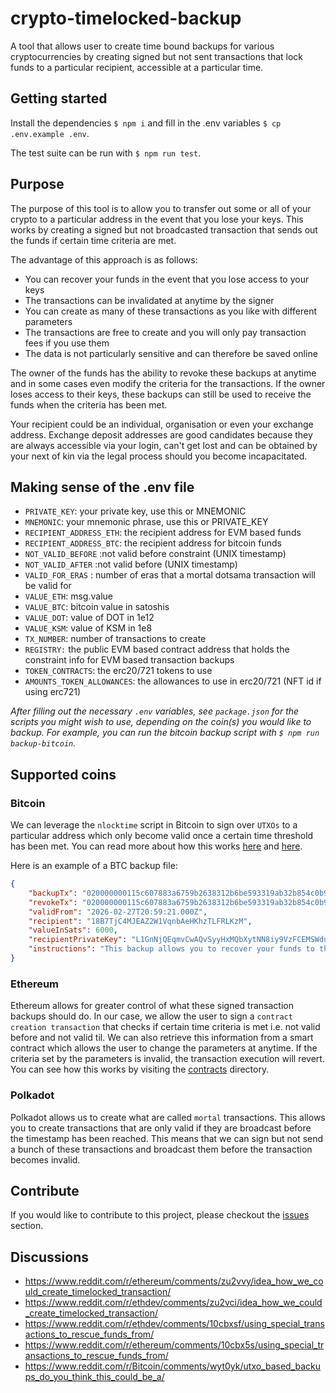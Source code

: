 # crypto-timelocked-backup
A tool that allows user to create time bound backups for various cryptocurrencies by creating signed but not sent transactions that lock funds to a particular recipient, accessible at a particular time.

## Getting started
Install the dependencies `$ npm i` and fill in the .env variables `$ cp .env.example .env`. 

The test suite can be run with `$ npm run test`.

## Purpose
The purpose of this tool is to allow you to transfer out some or all of your crypto to a particular address in the event that you lose your keys. This works by creating a signed but not broadcasted transaction that sends out the funds if certain time criteria are met. 

The advantage of this approach is as follows:
- You can recover your funds in the event that you lose access to your keys
- The transactions can be invalidated at anytime by the signer
- You can create as many of these transactions as you like with different parameters 
- The transactions are free to create and you will only pay transaction fees if you use them
- The data is not particularly sensitive and can therefore be saved online

The owner of the funds has the ability to revoke these backups at anytime and in some cases even modify the criteria for the transactions. If the owner loses access to their keys, these backups can still be used to receive the funds when the criteria has been met.

Your recipient could be an individual, organisation or even your exchange address. Exchange deposit addresses are good candidates because they are always accessible via your login, can't get lost and can be obtained by your next of kin via the legal process should you become incapacitated.

## Making sense of the .env file
* `PRIVATE_KEY`: your private key, use this or MNEMONIC
* `MNEMONIC`: your mnemonic phrase, use this or PRIVATE_KEY
* `RECIPIENT_ADDRESS_ETH`: the recipient address for EVM based funds
* `RECIPIENT_ADDRESS_BTC`: the recipient address for bitcoin funds
* `NOT_VALID_BEFORE` :not valid before constraint (UNIX timestamp)
* `NOT_VALID_AFTER` :not valid before (UNIX timestamp)
* `VALID_FOR_ERAS` : number of eras that a mortal dotsama transaction will be valid for
* `VALUE_ETH`: msg.value
* `VALUE_BTC`: bitcoin value in satoshis
* `VALUE_DOT`: value of DOT in 1e12
* `VALUE_KSM`: value of KSM in 1e8
* `TX_NUMBER`: number of transactions to create
* `REGISTRY:` the public EVM based contract address that holds the constraint info for EVM based transaction backups 
* `TOKEN_CONTRACTS`: the erc20/721 tokens to use
* `AMOUNTS_TOKEN_ALLOWANCES`: the allowances to use in erc20/721 (NFT id if using erc721)

*After filling out the necessary `.env` variables, see `package.json` for the scripts you might wish to use, depending on the coin(s) you would like to backup. For example, you can run the bitcoin backup script with `$ npm run backup-bitcoin`.*

## Supported coins

### Bitcoin
We can leverage the `nlocktime` script in Bitcoin to sign over `UTXOs` to a particular address which only become valid once a certain time threshold has been met. You can read more about how this works [here](https://james-sangalli.medium.com/utxo-based-backups-an-idea-for-bitcoin-cold-storage-21f620c35981) and [here](https://github.com/James-Sangalli/crypto-timelocked-backup/blob/master/scripts/bitcoin/README.md).

Here is an example of a BTC backup file: 

``` json 
{
    "backupTx": "020000000115c607883a6759b2638312b6be593319ab32b854c0b9bfa1b21dc704019f5e64000000006a4730440220741a06615d339044d60c0e2dd2bae44cb1634fe848a3bb3f18e4a3df1df3b2f102206ec0626705053288abd49c85ea648a6b8b658f41cf6ac39b6c952ccf89d2a1b3012103dba877025c6fad047f020af73ba264ccb787ea58a8657dc15aa77160fe772dbdfeffffff0170170000000000001976a9144eb26eee4714eece0f257ea52266bac32c88136b88aca905a269",
    "revokeTx": "020000000115c607883a6759b2638312b6be593319ab32b854c0b9bfa1b21dc704019f5e64000000006b483045022100a2281a20fb34d65cf23983475606b05fa911aa54c436b2e691329e2812ab76fb0220274ec3f4dc51bc8f4e13d0818ea9b690250d117433c2d1ca481cfd2041a6d2ed012103dba877025c6fad047f020af73ba264ccb787ea58a8657dc15aa77160fe772dbdffffffff0170170000000000001976a914759c80e0c98a6544f2045a279f7874ae8ebaf82888ac00000000",
    "validFrom": "2026-02-27T20:59:21.000Z",
    "recipient": "18B7TjC4MJEAZ2W1VqnbAeHKhzTLFRLKzM",
    "valueInSats": 6000,
    "recipientPrivateKey": "L1GnNjQEqmvCwAQvSyyHxMQbXytNN8iy9VzFCEMSWduDpD2rzrfC",
    "instructions": "This backup allows you to recover your funds to the recipient address above at and beyond the validFrom date. To recover the funds or revoke this backup you can broadcast the transaction via https://www.blockchain.com/explorer/assets/btc/broadcast-transaction. Note that the revoke transaction can be broadcast at anytime and will invalidate this backup, as will spending any of the inputs included in the transaction."
} 
```

### Ethereum 
Ethereum allows for greater control of what these signed transaction backups should do. In our case, we allow the user to sign a `contract creation transaction` that checks if certain time criteria is met i.e. not valid before and not valid til. We can also retrieve this information from a smart contract which allows the user to change the parameters at anytime. If the criteria set by the parameters is invalid, the transaction execution will revert. You can see how this works by visiting the [contracts](https://github.com/James-Sangalli/crypto-timelocked-backup/tree/master/contracts) directory.

### Polkadot
Polkadot allows us to create what are called `mortal` transactions. This allows you to create transactions that are only valid if they are broadcast before the timestamp has been reached. This means that we can sign but not send a bunch of these transactions and broadcast them before the transaction becomes invalid.

## Contribute
If you would like to contribute to this project, please checkout the [issues](https://github.com/James-Sangalli/crypto-timelocked-backup/issues) section. 

## Discussions
* https://www.reddit.com/r/ethereum/comments/zu2vvy/idea_how_we_could_create_timelocked_transaction/
* https://www.reddit.com/r/ethdev/comments/zu2vci/idea_how_we_could_create_timelocked_transaction/
* https://www.reddit.com/r/ethdev/comments/10cbxsf/using_special_transactions_to_rescue_funds_from/
* https://www.reddit.com/r/ethereum/comments/10cbx5s/using_special_transactions_to_rescue_funds_from/
* https://www.reddit.com/r/Bitcoin/comments/wyt0yk/utxo_based_backups_do_you_think_this_could_be_a/
